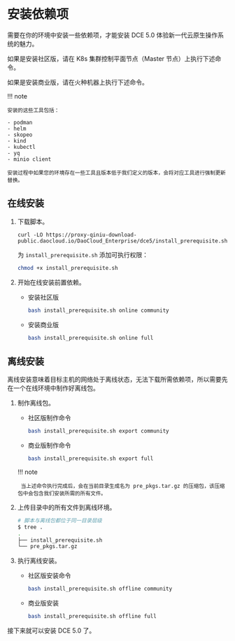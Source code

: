 # 安装依赖项

需要在你的环境中安装一些依赖项，才能安装 DCE 5.0 体验新一代云原生操作系统的魅力。

如果是安装社区版，请在 K8s 集群控制平面节点（Master 节点）上执行下述命令。

如果是安装商业版，请在火种机器上执行下述命令。

!!! note

    安装的这些工具包括：

    - podman
    - helm
    - skopeo
    - kind
    - kubectl
    - yq
    - minio client
    
    安装过程中如果您的环境存在一些工具且版本低于我们定义的版本，会将对应工具进行强制更新替换。

## 在线安装

1. 下载脚本。

    ```shell
    curl -LO https://proxy-qiniu-download-public.daocloud.io/DaoCloud_Enterprise/dce5/install_prerequisite.sh
    ```

    为 `install_prerequisite.sh` 添加可执行权限：

    ```bash
    chmod +x install_prerequisite.sh
    ```

2. 开始在线安装前置依赖。

    - 安装社区版

        ```bash
        bash install_prerequisite.sh online community
        ```

    - 安装商业版

        ```bash
        bash install_prerequisite.sh online full
        ```

## 离线安装

离线安装意味着目标主机的网络处于离线状态，无法下载所需依赖项，所以需要先在一个在线环境中制作好离线包。

1. 制作离线包。

    - 社区版制作命令

        ```bash
        bash install_prerequisite.sh export community
        ```

    - 商业版制作命令

        ```bash
        bash install_prerequisite.sh export full
        ```

    !!! note

        当上述命令执行完成后，会在当前目录生成名为 pre_pkgs.tar.gz 的压缩包，该压缩包中会包含我们安装所需的所有文件。

2. 上传目录中的所有文件到离线环境。

    ```bash
    # 脚本与离线包都位于同一目录层级
    $ tree .
    .
    ├── install_prerequisite.sh
    └── pre_pkgs.tar.gz
    ```

3. 执行离线安装。

    - 社区版安装命令

        ```bash
        bash install_prerequisite.sh offline community
        ```

    - 商业版安装

        ```bash
        bash install_prerequisite.sh offline full
        ```

接下来就可以安装 DCE 5.0 了。
